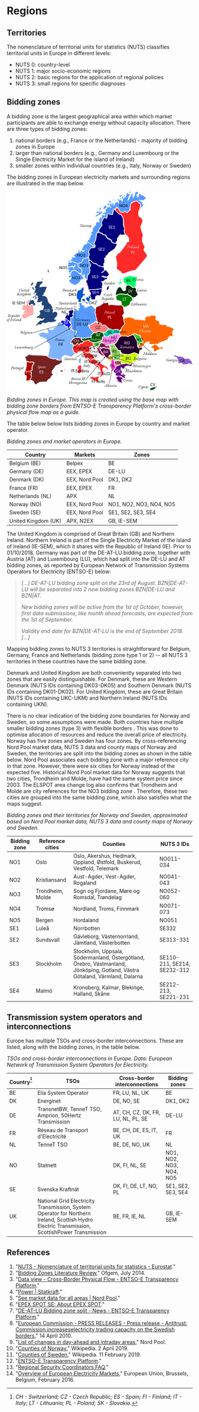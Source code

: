 # Regions

## Territories

The nomenclature of territorial units for statistics (NUTS) classifies territorial units in Europe in different levels:

* NUTS 0: country-level
* NUTS 1: major socio-economic regions
* NUTS 2: basic regions for the application of regional policies
* NUTS 3: small regions for specific diagnoses

## Bidding zones

A bidding zone is the largest geographical area within which market participants are able to exchange energy without capacity allocation. There are three types of bidding zones:

1. national borders (e.g., France or the Netherlands) - majority of bidding zones in Europe
2. larger than national borders (e.g., Germany and Luxembourg or the Single Electricity Market for the island of Ireland)
3. smaller zones within individual countries (e.g., Italy, Norway or Sweden)

The bidding zones in European electricity markets and surrounding regions are illustrated in the map below.

![](images/market-map-entsoe.png)

*Bidding zones in Europe. This map is created using the base map with bidding zone borders from ENTSO-E Transparency Platform's cross-border physical flow map as a guide.*

The table below below lists bidding zones in Europe by country and market operator.

*Bidding zones and market operators in Europe.*

**Country** | **Markets** | **Zones**
--- | --- | ---
Belgium (BE) | Belpex | BE
Germany (DE) | EEX, EPEX | DE-LU
Denmark (DK) | EEX, Nord Pool | DK1, DK2
France (FR) | EEX, EPEX | FR
Netherlands (NL) | APX | NL
Norway (NO) | EEX, Nord Pool | NO1, NO2, NO3, NO4, NO5
Sweden (SE) | EEX, Nord Pool | SE1, SE2, SE3, SE4
United Kingdom (UK) | APX, N2EX | GB, IE-SEM

The United Kingdom is comprised of Great Britain (GB) and Northern Ireland. Northern Ireland is part of the Single Electricity Market of the island of Ireland (IE-SEM), which it shares with the Republic of Ireland (IE). Prior to 01/10/2018, Germany was part of the DE-AT-LU bidding zone, together with Austria (AT) and Luxembourg (LU), which had split into the DE-LU and AT bidding zones, as reported by European Network of Transmission Systems Operators for Electricity (ENTSO-E) below:

>*[...] DE-AT-LU bidding zone split on the 23rd of August. BZN|DE-AT-LU will be separated into 2 new bidding zones BZN|DE-LU and BZN|AT.*
>
>*New bidding zones will be active from the 1st of October, however, first data submissions, like month ahead forecasts, are expected from the 1st of September.*
>
>*Validity end date for BZN|DE-AT-LU is the end of September 2018. [...]*

Mapping bidding zones to NUTS 3 territories is straightforward for Belgium, Germany, France and Netherlands (bidding zone type 1 or 2) -- all NUTS 3 territories in these countries have the same bidding zone.

Denmark and United Kingdom are both conveniently separated into two zones that are easily distinguishable. For Denmark, these are Western Denmark (NUTS IDs containing DK03-DK05) and Southern Denmark (NUTS IDs containing DK01-DK02). For United Kingdom, these are Great Britain (NUTS IDs containing UKC-UKM) and Northern Ireland (NUTS IDs containing UKN).

There is no clear indication of the bidding zone boundaries for Norway and Sweden, so some assumptions were made. Both countries have multiple smaller bidding zones (type 3) with flexible borders . This was done to optimise allocation of resources and reduce the overall price of electricity. Norway has five zones and Sweden has four zones. By cross-referencing Nord Pool market data, NUTS 3 data and county maps of Norway and Sweden, the territories are split into the bidding zones as shown in the table below. Nord Pool associates each bidding zone with a major reference city in that zone. However, there were six cities for Norway instead of the expected five. Historical Nord Pool market data for Norway suggests that two cities, Trondheim and Molde, have had the same system price since 2003. The ELSPOT area change log also confirms that Trondheim and Molde are city references for the NO3 bidding zone . Therefore, these two cities are grouped into the same bidding zone, which also satisfies what the maps suggest.

*Bidding zones and their territories for Norway and Sweden, approximated based on Nord Pool market data, NUTS 3 data and county maps of Norway and Sweden.*

**Bidding zone** | **Reference cities** | **Counties** | **NUTS 3 IDs**
-- | -- | ------ | ---
NO1 | Oslo | Oslo, Akershus, Hedmark, Oppland, Østfold, Buskerud, Vestfold, Telemark | NO011-034
NO2 | Kristiansand | Aust-Agder, Vest-Agder, Rogaland | NO041-043
NO3 | Trondheim, Molde | Sogn og Fjordane, Møre og Romsdal, Trøndelag | NO052-060
NO4 | Tromsø | Nordland, Troms, Finnmark | NO071-073
NO5 | Bergen | Hordaland | NO051
SE1 | Luleå | Norrbotten | SE332
SE2 | Sundsvall | Gävleborg, Västernorrland, Jämtland, Västerbotten | SE313-331
SE3 | Stockholm | Stockholm, Uppsala, Södermanland, Östergötland, Örebro, Västmanland, Jönköping, Gotland, Västra Götaland, Värmland, Dalarna | SE110-211, SE214, SE232-312
SE4 | Malmö | Kronoberg, Kalmar, Blekinge, Halland, Skåne | SE212-213, SE221-231

## Transmission system operators and interconnections

Europe has multiple TSOs and cross-border interconnections. These are listed, along with the bidding zones, in the table below.

*TSOs and cross-border interconnections in Europe. Data: European Network of Transmission System Operators for Electricity.*

**Country**<sup>[^4]</sup> | **TSOs** | **Cross-border interconnections** | **Bidding zones**
-|-----|---|---
BE | Elia System Operator | FR, LU, NL, UK | BE
DK | Energinet | DE, NO, SE | DK1, DK2
DE | TransnetBW, TenneT TSO, Amprion, 50Hertz Transmission | AT, CH, CZ, DK, FR, LU, NL, PL, SE | DE-LU
FR | Réseau de Transport d'Electricité | BE, CH, DE, ES, IT, UK | FR
NL | TenneT TSO | BE, DE, NO, UK | NL
NO | Statnett | DK, FI, NL, SE | NO1, NO2, NO3, NO4, NO5
SE | Svenska Kraftnät | DK, FI, DE, LT, NO, PL | SE1, SE2, SE3, SE4
UK | National Grid Electricity Transmission, System Operator for Northern Ireland, Scottish Hydro Electric Transmission, ScottishPower Transmission | BE, FR, IE, NL | GB, IE-SEM

[^4]: *CH - Switzerland; CZ - Czech Republic; ES - Spain; FI - Finland; IT - Italy; LT - Lithuania; PL - Poland; SK - Slovakia.*

## References

1. "[NUTS - Nomenclature of territorial units for statistics - Eurostat](https://ec.europa.eu/eurostat/web/nuts/background)."
2. "[Bidding Zones Literature Review](https://www.ofgem.gov.uk/sites/default/files/docs/2014/10/fta_bidding_zone_configuration_literature_review_1.pdf)," Ofgem, July 2014.
3. "[Data view - Cross-Border Physical Flow - ENTSO-E Transparency Platform](https://transparency.entsoe.eu/transmission-domain/physicalFlow/show?name=&defaultValue=true&viewType=MAP&areaType=BORDER_BZN)."
4. "[Power | Statkraft](https://www.statkraft.com/market-operations/standard-energy-products/power-electricity/)."
5. "[See market data for all areas | Nord Pool](http://www.nordpoolspot.com/Market-data1/)."
6. "[EPEX SPOT SE: About EPEX SPOT](http://www.epexspot.com/en/companyinfo/about_epex_spot)."
7. "[DE-AT-LU Bidding zone split - News - ENTSO-E Transparency Platform](https://transparency.entsoe.eu/news/widget?id=5b7c1e9b5092e75a10bab903)."
8. "[European Commission - PRESS RELEASES - Press release - Antitrust: Commission increaseselectricity trading capacity on the Swedish borders](http://europa.eu/rapid/press-release_IP-10-425_en.htm?locale=en)," 14 April 2010.
9. "[List of changes in day-ahead and intraday areas](https://www.nordpoolspot.com/globalassets/download-center/day-ahead/elspot-area-change-log.pdf)," Nord Pool.
10. "[Counties of Norway](https://en.wikipedia.org/w/index.php?title=Counties_of_Norway&oldid=890663009)," Wikipedia. 2 April 2019.
11. "[Counties of Sweden](https://en.wikipedia.org/w/index.php?title=Counties_of_Sweden&oldid=882806371)," Wikipedia. 11 February 2019.
12. "[ENTSO-E Transparency Platform](https://transparency.entsoe.eu/)."
13. "[Regional Security Coordinators FAQ](https://www.entsoe.eu/major-projects/rscis/)."
14. "[Overview of European Electricity Markets](https://ec.europa.eu/energy/sites/ener/files/documents/overview_of_european_electricity_markets.pdf)," European Union, Brussels, Belgium, February 2016.
